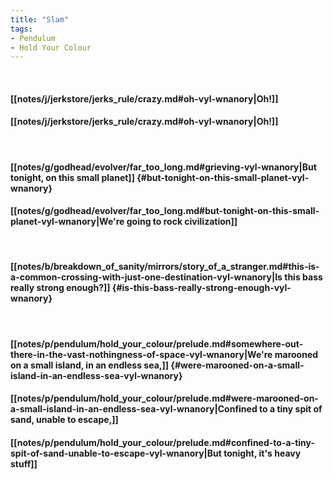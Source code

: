 ```yaml
---
title: "Slam"
tags:
- Pendulum
- Hold Your Colour
---
```

&nbsp;
#### [[notes/j/jerkstore/jerks_rule/crazy.md#oh-vyl-wnanory|Oh!]]
#### [[notes/j/jerkstore/jerks_rule/crazy.md#oh-vyl-wnanory|Oh!]]
&nbsp;
#### [[notes/g/godhead/evolver/far_too_long.md#grieving-vyl-wnanory|But tonight, on this small planet]] {#but-tonight-on-this-small-planet-vyl-wnanory}
#### [[notes/g/godhead/evolver/far_too_long.md#but-tonight-on-this-small-planet-vyl-wnanory|We're going to rock civilization]]
&nbsp;
#### [[notes/b/breakdown_of_sanity/mirrors/story_of_a_stranger.md#this-is-a-common-crossing-with-just-one-destination-vyl-wnanory|Is this bass really strong enough?]] {#is-this-bass-really-strong-enough-vyl-wnanory}
&nbsp;
#### [[notes/p/pendulum/hold_your_colour/prelude.md#somewhere-out-there-in-the-vast-nothingness-of-space-vyl-wnanory|We're marooned on a small island, in an endless sea,]] {#were-marooned-on-a-small-island-in-an-endless-sea-vyl-wnanory}
#### [[notes/p/pendulum/hold_your_colour/prelude.md#were-marooned-on-a-small-island-in-an-endless-sea-vyl-wnanory|Confined to a tiny spit of sand, unable to escape,]]
#### [[notes/p/pendulum/hold_your_colour/prelude.md#confined-to-a-tiny-spit-of-sand-unable-to-escape-vyl-wnanory|But tonight, it's heavy stuff]]
